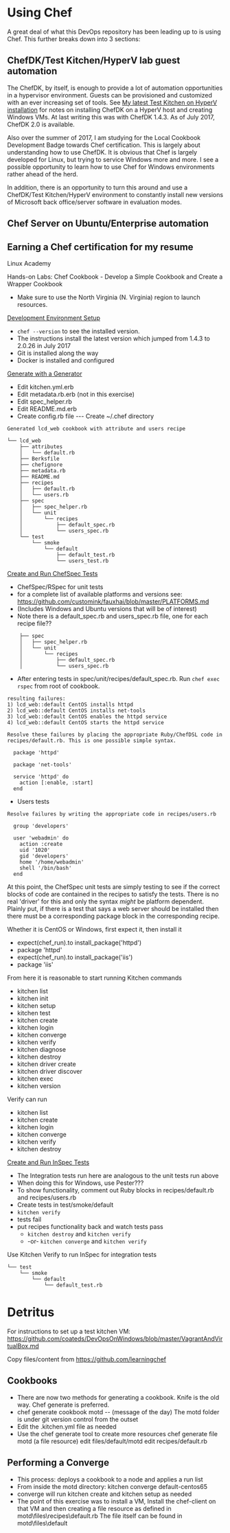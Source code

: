 # Using Chef
A great deal of what this DevOps repository has been leading up to is using Chef. This further breaks down into 3 sections:

## ChefDK/Test Kitchen/HyperV lab guest automation
The ChefDK, by itself, is enough to provide a lot of automation opportunities in a hypervisor environment. Guests can be provisioned and customized with an ever increasing set of tools. See <a href="HypervKitchen.md">My latest Test Kitchen on HyperV installation</a> for notes on installing ChefDK on a HyperV host and creating Windows VMs. At last writing this was with ChefDK 1.4.3. As of July 2017, ChefDK 2.0 is available.

Also over the summer of 2017, I am studying for the Local Cookbook Development Badge towards Chef certification. This is largely about understanding how to use ChefDK. It is obvious that Chef is largely developed for Linux, but trying to service Windows more and more. I see a possible opportunity to learn how to use Chef for Windows environments rather ahead of the herd.

In addition, there is an opportunity to turn this around and use a ChefDK/Test Kitchen/HyperV environment to constantly install new versions of Microsoft back office/server software in evaluation modes.

## Chef Server on Ubuntu/Enterprise automation

## Earning a Chef certification for my resume

Linux Academy

Hands-on Labs: Chef Cookbook - Develop a Simple Cookbook and Create a Wrapper Cookbook
* Make sure to use the North Virginia (N. Virginia) region to launch resources.


<a href="https://linuxacademy.com/cp/exercises/view/id/417/module/122">Development Environment Setup</a>
* `chef --version` to see the installed version.
* The instructions install the latest version which jumped from 1.4.3 to 2.0.26 in July 2017
* Git is installed along the way
* Docker is installed and configured

<a href="https://linuxacademy.com/cp/exercises/view/id/418/module/122">Generate with a Generator</a>
* Edit kitchen.yml.erb
* Edit metadata.rb.erb (not in this exercise)
* Edit spec_helper.rb
* Edit README.md.erb
* Create config.rb file  ---  Create ~/.chef directory

```
Generated lcd_web cookbook with attribute and users recipe

└── lcd_web
    ├── attributes
    │   └── default.rb
    ├── Berksfile
    ├── chefignore
    ├── metadata.rb
    ├── README.md
    ├── recipes
    │   ├── default.rb
    │   └── users.rb
    ├── spec
    │   ├── spec_helper.rb
    │   └── unit
    │       └── recipes
    │           ├── default_spec.rb
    │           └── users_spec.rb
    └── test
        └── smoke
            └── default
                ├── default_test.rb
                └── users_test.rb
```

<a href="https://linuxacademy.com/cp/exercises/view/id/419/module/122">Create and Run ChefSpec Tests</a>
* ChefSpec/RSpec for unit tests
* for a complete list of available platforms and versions see: https://github.com/customink/fauxhai/blob/master/PLATFORMS.md
* (Includes Windows and Ubuntu versions that will be of interest)
* Note there is a default_spec.rb and users_spec.rb file, one for each recipe file??
```
    ├── spec
    │   ├── spec_helper.rb
    │   └── unit
    │       └── recipes
    │           ├── default_spec.rb
    │           └── users_spec.rb
```
* After entering tests in spec/unit/recipes/default_spec.rb.  Run `chef exec rspec` from root of cookbook.

```
resulting failures:
1) lcd_web::default CentOS installs httpd
2) lcd_web::default CentOS installs net-tools
3) lcd_web::default CentOS enables the httpd service
4) lcd_web::default CentOS starts the httpd service

Resolve these failures by placing the appropriate Ruby/ChefDSL code in recipes/default.rb. This is one possible simple syntax.

  package 'httpd'

  package 'net-tools'

  service 'httpd' do
    action [:enable, :start]
  end

```

* Users tests
```
Resolve failures by writing the appropriate code in recipes/users.rb

  group 'developers'

  user 'webadmin' do
    action :create
    uid '1020'
    gid 'developers'
    home '/home/webadmin'
    shell '/bin/bash'
  end
```

At this point, the ChefSpec unit tests are simply testing to see if the correct blocks of code are contained in the recipes to satisfy the tests. There is no real 'driver' for this and only the syntax *might* be platform dependent. Plainly put, if there is a test that says a web server should be installed then there must be a corresponding package block in the corresponding recipe.

Whether it is CentOS or Windows, first expect it, then install it
* expect(chef_run).to install_package('httpd')
* package 'httpd'
* expect(chef_run).to install_package('iis')
* package 'iis'

From here it is reasonable to start running Kitchen commands
* kitchen list
* kitchen init
* kitchen setup
* kitchen test
* kitchen create
* kitchen login
* kitchen converge
* kitchen verify
* kitchen diagnose
* kitchen destroy
* kitchen driver create
* kitchen driver discover
* kitchen exec
* kitchen version

Verify can run
* kitchen list
* kitchen create
* kitchen login
* kitchen converge
* kitchen verify
* kitchen destroy

<a href="https://linuxacademy.com/cp/exercises/view/id/420/module/122">Create and Run InSpec Tests</a>
* The Integration tests run here are analogous to the unit tests run above
* When doing this for Windows, use Pester???
* To show functionality, comment out Ruby blocks in recipes/default.rb and recipes/users.rb
* Create tests in test/smoke/default
* `kitchen verify`
* tests fail
* put recipes functionality back and watch tests pass
  * `kitchen destroy` and `kitchen verify`
  * -or- `kitchen converge` and `kitchen verify`

Use Kitchen Verify to run InSpec for integration tests
```
└── test
    └── smoke
        └── default
            └── default_test.rb
```

# Detritus
For instructions to set up a test kitchen VM:
https://github.com/coateds/DevOpsOnWindows/blob/master/VagrantAndVirtualBox.md

Copy files/content from https://github.com/learningchef

## Cookbooks
* There are now two methods for generating a cookbook. Knife is the old way. Chef generate is preferred.
* chef generate cookbook motd  -- (message of the day)
  The motd folder is under git version control from the outset
* Edit the .kitchen.yml file as needed
* Use the chef generate tool to create more resources
  chef generate file motd  (a file resource)
    edit files/default/motd
    edit recipes/default.rb

## Performing a Converge
* This process: deploys a cookbook to a node and applies a run list
* From inside the motd directory:
  kitchen converge default-centos65
* converge will run kitchen create and kitchen setup as needed
* The point of this exercise was to install a VM, Install the chef-client on that VM and then creating a file resource as defined in motd\files\recipes\default.rb
  The file itself can be found in motd\files\default
